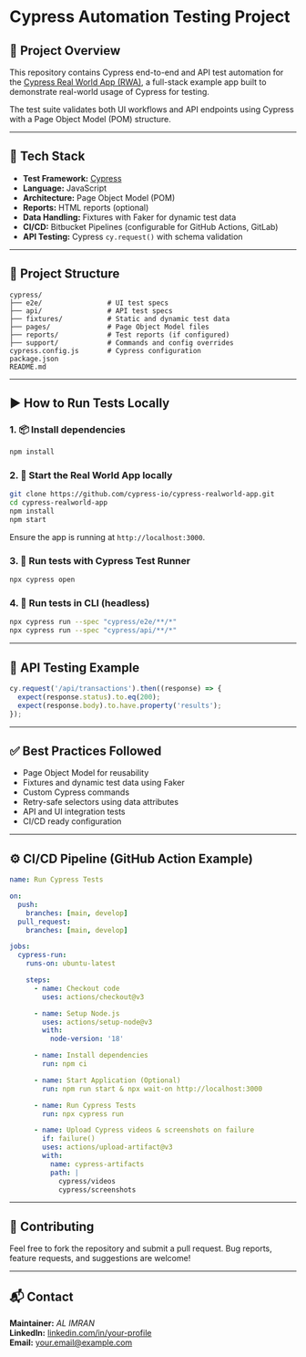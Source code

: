 # Cypress Automation Testing Project

## 📌 Project Overview

This repository contains Cypress end-to-end and API test automation for the [Cypress Real World App (RWA)](https://github.com/cypress-io/cypress-realworld-app), a full-stack example app built to demonstrate real-world usage of Cypress for testing.

The test suite validates both UI workflows and API endpoints using Cypress with a Page Object Model (POM) structure.

---

## 🧰 Tech Stack

- **Test Framework:** [Cypress](https://www.cypress.io/)
- **Language:** JavaScript
- **Architecture:** Page Object Model (POM)
- **Reports:** HTML reports (optional)
- **Data Handling:** Fixtures with Faker for dynamic test data
- **CI/CD:** Bitbucket Pipelines (configurable for GitHub Actions, GitLab)
- **API Testing:** Cypress `cy.request()` with schema validation

---

## 📁 Project Structure

```
cypress/
├── e2e/                # UI test specs
├── api/                # API test specs
├── fixtures/           # Static and dynamic test data
├── pages/              # Page Object Model files
├── reports/            # Test reports (if configured)
├── support/            # Commands and config overrides
cypress.config.js       # Cypress configuration
package.json
README.md
```

---

## ▶️ How to Run Tests Locally

### 1. 📦 Install dependencies

```bash
npm install
```

### 2. 🚀 Start the Real World App locally

```bash
git clone https://github.com/cypress-io/cypress-realworld-app.git
cd cypress-realworld-app
npm install
npm start
```

Ensure the app is running at `http://localhost:3000`.

### 3. 🧪 Run tests with Cypress Test Runner

```bash
npx cypress open
```

### 4. 🧪 Run tests in CLI (headless)

```bash
npx cypress run --spec "cypress/e2e/**/*"
npx cypress run --spec "cypress/api/**/*"
```

---

## 🔌 API Testing Example

```js
cy.request('/api/transactions').then((response) => {
  expect(response.status).to.eq(200);
  expect(response.body).to.have.property('results');
});
```

---

## ✅ Best Practices Followed

- Page Object Model for reusability
- Fixtures and dynamic test data using Faker
- Custom Cypress commands
- Retry-safe selectors using data attributes
- API and UI integration tests
- CI/CD ready configuration

---

## ⚙️ CI/CD Pipeline (GitHub Action Example)

```yaml
name: Run Cypress Tests

on:
  push:
    branches: [main, develop]
  pull_request:
    branches: [main, develop]

jobs:
  cypress-run:
    runs-on: ubuntu-latest

    steps:
      - name: Checkout code
        uses: actions/checkout@v3

      - name: Setup Node.js
        uses: actions/setup-node@v3
        with:
          node-version: '18'

      - name: Install dependencies
        run: npm ci

      - name: Start Application (Optional)
        run: npm run start & npx wait-on http://localhost:3000

      - name: Run Cypress Tests
        run: npx cypress run

      - name: Upload Cypress videos & screenshots on failure
        if: failure()
        uses: actions/upload-artifact@v3
        with:
          name: cypress-artifacts
          path: |
            cypress/videos
            cypress/screenshots

```

---

## 🤝 Contributing

Feel free to fork the repository and submit a pull request. Bug reports, feature requests, and suggestions are welcome!

---

## 📬 Contact

**Maintainer:** _AL IMRAN_  
**LinkedIn:** [linkedin.com/in/your-profile](https://linkedin.com/in/your-profile)  
**Email:** your.email@example.com